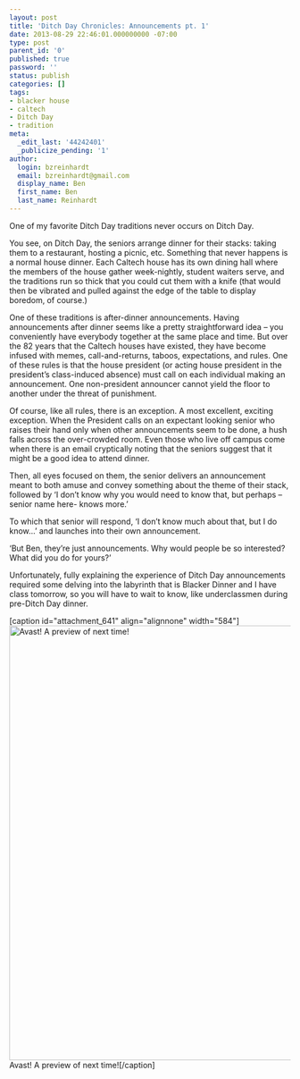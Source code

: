 ```yaml
---
layout: post
title: 'Ditch Day Chronicles: Announcements pt. 1'
date: 2013-08-29 22:46:01.000000000 -07:00
type: post
parent_id: '0'
published: true
password: ''
status: publish
categories: []
tags:
- blacker house
- caltech
- Ditch Day
- tradition
meta:
  _edit_last: '44242401'
  _publicize_pending: '1'
author:
  login: bzreinhardt
  email: bzreinhardt@gmail.com
  display_name: Ben
  first_name: Ben
  last_name: Reinhardt
---
```

<p>One of my favorite Ditch Day traditions never occurs on Ditch Day.</p>
<p>You see, on Ditch Day, the seniors arrange dinner for their stacks: taking them to a restaurant, hosting a picnic, etc. Something that never happens is a normal house dinner. Each Caltech house has its own dining hall where the members of the house gather week-nightly, student waiters serve, and the traditions run so thick that you could cut them with a knife (that would then be vibrated and pulled against the edge of the table to display boredom, of course.)</p>
<p>One of these traditions is after-dinner announcements. Having announcements after dinner seems like a pretty straightforward idea – you conveniently have everybody together at the same place and time. But over the 82 years that the Caltech houses have existed, they have become infused with memes, call-and-returns, taboos, expectations, and rules. One of these rules is that the house president (or acting house president in the president’s class-induced absence) must call on each individual making an announcement. One non-president announcer cannot yield the floor to another under the threat of punishment.</p>
<p>Of course, like all rules, there is an exception. A most excellent, exciting exception. When the President calls on an expectant looking senior who raises their hand only when other announcements seem to be done, a hush falls across the over-crowded room. Even those who live off campus come when there is an email cryptically noting that the seniors suggest that it might be a good idea to attend dinner.</p>
<p>Then, all eyes focused on them, the senior delivers an announcement meant to both amuse and convey something about the theme of their stack, followed by ‘I don’t know why you would need to know that, but perhaps –senior name here- knows more.’</p>
<p>To which that senior will respond, ‘I don’t know much about that, but I do know…’ and launches into their own announcement.</p>
<p>‘But Ben, they’re just announcements. Why would people be so interested? What did you do for yours?’</p>
<p>Unfortunately, fully explaining the experience of Ditch Day announcements required some delving into the labyrinth that is Blacker Dinner and I have class tomorrow, so you will have to wait to know, like underclassmen during pre-Ditch Day dinner.</p>
<p>[caption id="attachment_641" align="alignnone" width="584"]<a href="http://benjaminreinhardt.files.wordpress.com/2013/08/p5180002.jpg"><img class="size-large wp-image-641" alt="Avast! A preview of next time!" src="{{ site.baseurl }}/assets/p5180002.jpg?w=584" width="584" height="778" /></a> Avast! A preview of next time![/caption]</p>
